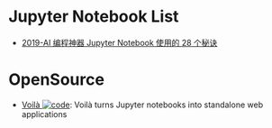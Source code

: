 # Jupyter Notebook List

- [2019-AI 编程神器 Jupyter Notebook 使用的 28 个秘诀](https://mp.weixin.qq.com/s/aaF6S8Nir4Y9akNd0nghxw)

# OpenSource

- [Voilà ![code](https://martrix-usa.oss-accelerate.aliyuncs.com/logo/code.svg)](https://github.com/voila-dashboards/voila): Voilà turns Jupyter notebooks into standalone web applications
